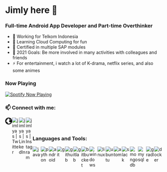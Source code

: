# Jimly here 👋

### Full-time Android App Developer and Part-time Overthinker

- 🔭 Working for Telkom Indonesia
- 🌱 Learning Cloud Computing for fun
- 👯 Certified in multiple SAP modules
- 🥅 2021 Goals: Be more involved in many activities with colleagues and friends
- ⚡ For entertainment, i watch a lot of K-drama, netflix series, and also some animes

### Now Playing
[<img src="https://now-playing-jimlyas.vercel.app/api/spotify-playing" alt="Spotify Now Playing" width="350" />](https://open.spotify.com/user/0mt6pwrrbaxr1bbji8cx31ipf)

### 📫 Connect with me:

[<img align="left" alt="jimlyas" width="22px" src="https://raw.githubusercontent.com/iconic/open-iconic/master/svg/globe.svg" />](https://jimlyas.github.io)
[<img align="left" alt="jimlyas | Twitter" width="22px" src="https://cdn.jsdelivr.net/npm/simple-icons@v3/icons/twitter.svg" />](https://twitter.com/j_mly)
[<img align="left" alt="jimlyas | LinkedIn" width="22px" src="https://cdn.jsdelivr.net/npm/simple-icons@v3/icons/linkedin.svg" />](https://linkedin.com/in/jimlyas)
[<img align="left" alt="jimlyas | Instagram" width="22px" src="https://cdn.jsdelivr.net/npm/simple-icons@v3/icons/instagram.svg" />](https://instagram.com/jiimlyy)

<br /><br />

### Languages and Tools:

<img align="left" alt="java" width="26px" src="https://cdn.jsdelivr.net/npm/simple-icons@v3/icons/java.svg" />
<img align="left" alt="python" width="26px" src="https://cdn.jsdelivr.net/npm/simple-icons@v3/icons/python.svg" />
<img align="left" alt="android" width="26px" src="https://cdn.jsdelivr.net/npm/simple-icons@v3/icons/android.svg" />
<img align="left" alt="git" width="26px" src="https://cdn.jsdelivr.net/npm/simple-icons@v3/icons/git.svg" />
<img align="left" alt="github" width="26px" src="https://cdn.jsdelivr.net/npm/simple-icons@v3/icons/github.svg" />
<img align="left" alt="gitlab" width="26px" src="https://cdn.jsdelivr.net/npm/simple-icons@v3/icons/gitlab.svg" />
<img align="left" alt="bitbucket" width="26px" src="https://cdn.jsdelivr.net/npm/simple-icons@v3/icons/bitbucket.svg" />
<img align="left" alt="windows" width="26px" src="https://cdn.jsdelivr.net/npm/simple-icons@v3/icons/windows.svg" />
<img align="left" alt="linux" width="26px" src="https://cdn.jsdelivr.net/npm/simple-icons@v3/icons/linux.svg" />
<img align="left" alt="ubuntu" width="26px" src="https://cdn.jsdelivr.net/npm/simple-icons@v3/icons/ubuntu.svg" />
<img align="left" alt="atom" width="26px" src="https://cdn.jsdelivr.net/npm/simple-icons@v3/icons/atom.svg" />
<img align="left" alt="slack" width="26px" src="https://cdn.jsdelivr.net/npm/simple-icons@v3/icons/slack.svg" />
<img align="left" alt="mongodb" width="26px" src="https://cdn.jsdelivr.net/npm/simple-icons@v3/icons/mongodb.svg" />
<img align="left" alt="mysql" width="26px" src="https://cdn.jsdelivr.net/npm/simple-icons@v3/icons/mysql.svg" />
<img align="left" alt="gradle" width="26px" src="https://cdn.jsdelivr.net/npm/simple-icons@v3/icons/gradle.svg" />
<img align="left" alt="docker" width="26px" src="https://cdn.jsdelivr.net/npm/simple-icons@v3/icons/docker.svg" />
<br /><br />
